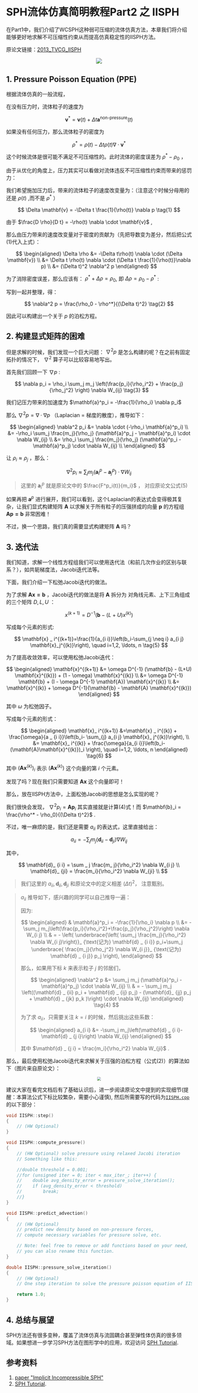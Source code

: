 # SPH流体仿真简明教程Part2 之 IISPH

在Part1中，我们介绍了WCSPH这种弱可压缩的流体仿真方法，本章我们将介绍能够更好地求解不可压缩性约束从而提高仿真稳定性的IISPH方法。

原论文链接：[2013_TVCG_IISPH](https://cg.informatik.uni-freiburg.de/publications/2013_TVCG_IISPH.pdf)

<div  align="center">    
 <img src="../images/iisph-teaser.png" style="zoom:96%" />
</div>

## 1. Pressure Poisson Equation (PPE) 

根据流体仿真的一般流程，

在没有压力时，流体粒子的速度为

$$
\mathbf{v}^* = \mathbf{v}(t) + \Delta t \mathbf{a}^{\text{non-pressure}}(t)
$$

如果没有任何压力，那么流体粒子的密度为

$$
\rho^* = \rho(t) - \Delta t \rho(t) \nabla \cdot \mathbf{v}^*
$$

这个时候流体是很可能不满足不可压缩性的。此时流体的密度误差为 $\rho^* - \rho_0$ ，

由于从优化的角度上，压力其实可以看做对流体违反不可压缩性约束而带来的惩罚力：

我们希望施加压力后，带来的流体粒子的速度改变量为：（注意这个时候分母用的还是 $\rho(t)$ ,而不是 $\rho^*$ ）

$$ 
\Delta  \mathbf{v} = -\Delta t \frac{1}{\rho(t)} \nabla p \tag{1}
$$ 


由于 $\frac{D \rho}{D t} = -\rho(t) \nabla \cdot \mathbf{v}$ ,

那么由压力带来的速度改变量对于密度的贡献为（先把导数变为差分，然后把公式(1)代入上式）：

$$
\begin{aligned}
\Delta \rho &= -\Delta t\rho(t) \nabla \cdot (\Delta \mathbf{v}) \\ 
&= \Delta t \rho(t) \nabla \cdot (\Delta t \frac{1}{\rho(t)}\nabla p) \\ 
&= (\Delta t)^2 \nabla^2 p
\end{aligned}
$$

为了消除密度误差，那么应该有： $\rho^* + \Delta \rho = \rho_0$, 即  $\Delta \rho = \rho_0 - \rho^*$ :

写到一起并整理，得：

$$
\nabla^2 p =  \frac{\rho_0 - \rho^*}{(\Delta t)^2} \tag{2}
$$

因此可以构建出一个关于 $p$ 的泊松方程。

## 2. 构建显式矩阵的困难

但是求解的时候，我们发现一个巨大问题： $\nabla^2 p$ 是怎么构建的呢？在之前有固定拓扑的情况下， $\nabla^2$ 算子可以比较容易地写出。

首先我们回顾一下 $\nabla p$ :

$$
 \nabla p_i = \rho_i \sum_j m_j \left(\frac{p_i}{\rho_i^2} + \frac{p_j}{\rho_j^2} \right) \nabla W_{ij} \tag{3}
$$

我们记压力带来的加速度为 $\mathbf{a}^p_i = -\frac{1}{\rho_i} \nabla p_i$ 

那么 $\nabla^2 p = \nabla \cdot \nabla p$ （Laplacian = 梯度的散度），推导如下：

$$
\begin{aligned}
\nabla^2 p_i &= \nabla \cdot (-\rho_i \mathbf{a}^p_i) \\
&= -\rho_i \sum_j \frac{m_j}{\rho_j} (\mathbf{a}^p_j - \mathbf{a}^p_i) \cdot \nabla W_{ij} \\ 
&= \rho_i \sum_j \frac{m_j}{\rho_j} (\mathbf{a}^p_i - \mathbf{a}^p_j) \cdot \nabla W_{ij} \\ 
\end{aligned} 
$$

让 $\rho_i \approx \rho_j$ ，那么：

$$
\nabla^2 p_i \approx \sum_j m_j (\mathbf{a}^p_i - \mathbf{a}^p_j) \cdot \nabla W_{ij} \tag{4}
$$

> 这里的 $\mathbf{a}^p_i$ 就是原论文中的 $\frac{F^p_i(t)}{m_i}$ ， 对应原论文公式(5)

如果再把 $\mathbf{a}^p$ 进行展开，我们可以看到，这个Laplacian的表达式会变得极其复杂，让我们显式构建矩阵 $\mathbf{A}$ 以求解关于所有粒子的压强拼成的向量 $\mathbf{p}$ 的方程组 $\mathbf{A p = b}$ 非常困难！

不过，换一个思路，我们真的需要显式构建矩阵 $\mathbf{A}$ 吗？

## 3. 迭代法

我们知道，求解一个线性方程组我们可以使用迭代法（和前几次作业的区别与联系？），如共轭梯度法，Jacobi迭代法等。

下面，我们介绍一下松弛Jacobi迭代的做法。

为了求解 $\mathbf{Ax = b}$ ，Jacobi迭代的做法是将 $\mathbf{A}$ 拆分为 对角线元素、上下三角组成的三个矩阵 $D, L, U$ ：

$$
x^{(k+1)} = D^{-1} (\mathbf{b} - (L+U) x^{(k)})
$$

写成每个元素的形式:

$$
\mathbf{x} _ i^{(k+1)}=\frac{1}{a_{i i}}\left(b_i-\sum_{j \neq i} a_{i j} \mathbf{x}_j^{(k)}\right), \quad i=1,2, \ldots, n \tag{5}
$$

为了提高收敛效率，可以使用松弛Jacobi迭代：

$$
\begin{aligned}
\mathbf{x}^{(k+1)} &= \omega D^{-1} (\mathbf{b} - (L+U) \mathbf{x}^{(k)}) + (1 - \omega) \mathbf{x}^{(k)}  \\
&=  \omega D^{-1} \mathbf{b} + (I - \omega D^{-1} \mathbf{A}) \mathbf{x}^{(k)} \\
&= \mathbf{x}^{(k)} + \omega D^{-1}(\mathbf{b} - \mathbf{A} \mathbf{x}^{(k)})
\end{aligned}
$$

其中 $\omega$ 为松弛因子。

写成每个元素的形式：

$$
\begin{aligned}
\mathbf{x}_ i^{(k+1)} &=\mathbf{x} _ i^{(k)} + \frac{\omega}{a _ {i i}}\left(b_i- \sum_{j} a_{i j} \mathbf{x}_ j^{(k)}\right), \\ 
&= \mathbf{x}_ i^{(k)} + \frac{\omega}{a_{i i}}\left(b_i- (\mathbf{A}\mathbf{x}^{(k)})_i \right),
\quad i=1,2, \ldots, n
\end{aligned} \tag{6}
$$

其中  $(\mathbf{A}\mathbf{x}^{(k)})_i$  表示  $(\mathbf{A}\mathbf{x}^{(k)})$ 这个向量的第 $i$ 个元素。

发现了吗？现在我们只需要知道  $\mathbf{Ax}$  这个向量即可！

那么，放在IISPH方法中，上面松弛Jacobi的思想是怎么实现的呢？

我们很快会发现， $\nabla^2 p_i = \mathbf{Ap} _ i$  其实直接就是计算(4)式！而  $\mathbf{b}_i = \frac{\rho^* - \rho_0}{(\Delta t)^2}$ . 


不过，唯一麻烦的是，我们还是需要 $a_{ii}$ 的表达式，这里直接给出：

$$
a_{i i}=- \sum_j m_j\left(\mathbf{d}_ {i i}-\mathbf{d} _ {j i}\right) \nabla W_{ij}
$$

其中，

$$
\mathbf{d}_ {i i} = \sum _ j \frac{m_ j}{\rho_i^2} \nabla W_{i j} \\
\mathbf{d}_ {ji} = \frac{m_i}{\rho_i^2} \nabla W_{ji} \\
$$

> 我们这里的 $a_{ii}, \mathbf{d}_{ii}, \mathbf{d}_{ji}$ 和原论文中的定义相差 $(\Delta t)^2$， 注意甄别。

> $a_{ii}$ 推导如下，感兴趣的同学可以自己推导一遍：
>
> 因为:
> 
> $$
\begin{aligned}
& \mathbf{a}^p_i = -\frac{1}{\rho_i} \nabla p \\
 &= - \sum_j m_j\left(\frac{p_i}{\rho_i^2}+\frac{p_j}{\rho_j^2}\right) \nabla W_{i j} \\
& = - \left( \underbrace{\left( \sum_j \frac{m_j}{\rho_i^2} \nabla W_{i j}\right)}_ {\text{记为} \mathbf{d} _ {i i}} p_i+\sum_j \underbrace{ \frac{m_j}{\rho_j^2} \nabla W_{i j}}_ {\text{记为} \mathbf{d} _ {i j}} p_j \right),
\end{aligned}
$$
> 
> 那么，如果用下标 $k$ 来表示粒子 $j$ 的邻居们，
> 
> $$
\begin{aligned}
\nabla^2 p 
&= \sum_j m_j (\mathbf{a}^p_i - \mathbf{a}^p_j) \cdot \nabla W_{ij} \\
& = - \sum_j m_j \left((\mathbf{d} _ {ii} p_i + \mathbf{d} _ {ij} p_j) - (\mathbf{d}_ {jj} p_j + \mathbf{d} _ {jk} p_k )\right) \cdot \nabla W_{ij}
\end{aligned} \tag{4}
> $$
> 
> 为了求 $a_{ii}$，只需要关注 $k = i$ 的时候，然后挑出这些系数：
> 
> $$
\begin{aligned}
a_{i i} &= -\sum_j m_j\left(\mathbf{d} _ {i i}-\mathbf{d} _ {j i}\right) \nabla W_{ij} 
\end{aligned}
$$
> 
> 其中 $\mathbf{d} _ {j i} =  \frac{m_i}{\rho_i^2} \nabla W_{ji}$ .


那么，最后使用松弛Jacobi迭代来求解关于压强的泊松方程（公式(2)）的算法如下（图片来自原论文）：

<div  align="center">    
 <img src="../images/iisph-alg.png" style="zoom:60%" />
</div>

建议大家在看完文档后有了基础认识后，进一步阅读原论文中提到的实现细节(提醒：本算法公式下标比较繁杂，需要小心谨慎), 然后所需要写的代码为[`IISPH.cpp`](../../../Framework3D/source/nodes/nodes/geometry/sph_fluid/iisph.cpp)的以下部分：


```C++
void IISPH::step()
{
    // (HW Optional)
}

void IISPH::compute_pressure()
{
    // (HW Optional) solve pressure using relaxed Jacobi iteration 
    // Something like this: 

    //double threshold = 0.001;
    //for (unsigned iter = 0; iter < max_iter_; iter++) {
    //    double avg_density_error = pressure_solve_iteration();
    //    if (avg_density_error < threshold)
    //        break;
    //}
}

void IISPH::predict_advection()
{
    // (HW Optional)
    // predict new density based on non-pressure forces,
    // compute necessary variables for pressure solve, etc. 

    // Note: feel free to remove or add functions based on your need,
    // you can also rename this function. 
}

double IISPH::pressure_solve_iteration()
{
    // (HW Optional)   
    // One step iteration to solve the pressure poisson equation of IISPH

    return 1.0; 
}
```


## 4. 总结与展望
SPH方法还有很多变种，覆盖了流体仿真与流固耦合甚至弹性体仿真的很多领域。如果想进一步学习SPH方法在图形学中的应用，欢迎访问 [SPH Tutorial](https://sph-tutorial.physics-simulation.org/). 

## 参考资料
1. [paper "Implicit Incompressible SPH"](https://cg.informatik.uni-freiburg.de/publications/2013_TVCG_IISPH.pdf)
2. [SPH Tutorial](https://sph-tutorial.physics-simulation.org/). 


